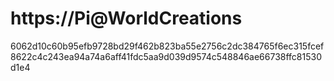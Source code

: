 # https://Pi@WorldCreations

6062d10c60b95efb9728bd29f462b823ba55e2756c2dc384765f6ec315fcef8622c4c243ea94a74a6aff41fdc5aa9d039d9574c548846ae66738ffc81530d1e4
